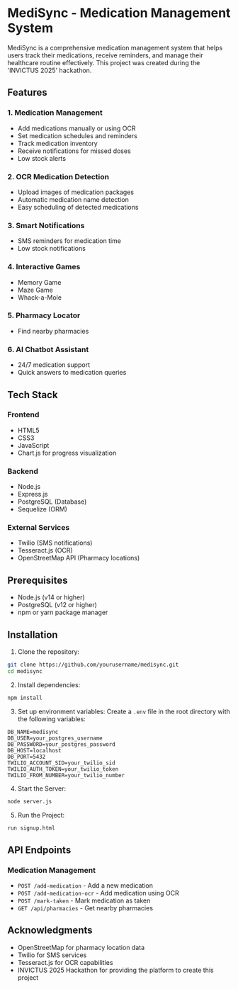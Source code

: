 # MediSync - Medication Management System

MediSync is a comprehensive medication management system that helps users track their medications, receive reminders, and manage their healthcare routine effectively. This project was created during the 'INVICTUS 2025' hackathon.

## Features

### 1. Medication Management
- Add medications manually or using OCR
- Set medication schedules and reminders
- Track medication inventory
- Receive notifications for missed doses
- Low stock alerts

### 2. OCR Medication Detection
- Upload images of medication packages
- Automatic medication name detection
- Easy scheduling of detected medications

### 3. Smart Notifications
- SMS reminders for medication time
- Low stock notifications

### 4. Interactive Games
- Memory Game
- Maze Game
- Whack-a-Mole

### 5. Pharmacy Locator
- Find nearby pharmacies

### 6. AI Chatbot Assistant
- 24/7 medication support
- Quick answers to medication queries

## Tech Stack

### Frontend
- HTML5
- CSS3
- JavaScript
- Chart.js for progress visualization

### Backend
- Node.js
- Express.js
- PostgreSQL (Database)
- Sequelize (ORM)

### External Services
- Twilio (SMS notifications)
- Tesseract.js (OCR)
- OpenStreetMap API (Pharmacy locations)

## Prerequisites

- Node.js (v14 or higher)
- PostgreSQL (v12 or higher)
- npm or yarn package manager

## Installation

1. Clone the repository:
```bash
git clone https://github.com/yourusername/medisync.git
cd medisync
```

2. Install dependencies:
```bash
npm install
```

3. Set up environment variables:
Create a `.env` file in the root directory with the following variables:
```
DB_NAME=medisync
DB_USER=your_postgres_username
DB_PASSWORD=your_postgres_password
DB_HOST=localhost
DB_PORT=5432
TWILIO_ACCOUNT_SID=your_twilio_sid
TWILIO_AUTH_TOKEN=your_twilio_token
TWILIO_FROM_NUMBER=your_twilio_number
```

4. Start the Server:
```bash
node server.js
```
5. Run the Project:
```bash
run signup.html
```

## API Endpoints

### Medication Management
- `POST /add-medication` - Add a new medication
- `POST /add-medication-ocr` - Add medication using OCR
- `POST /mark-taken` - Mark medication as taken
- `GET /api/pharmacies` - Get nearby pharmacies

## Acknowledgments

- OpenStreetMap for pharmacy location data
- Twilio for SMS services
- Tesseract.js for OCR capabilities
- INVICTUS 2025 Hackathon for providing the platform to create this project
